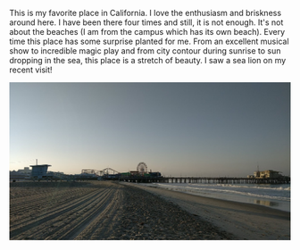 This is my favorite place in California. I love the enthusiasm and briskness around here. I have been there four times and still, it is not enough. It's not about the beaches (I am from the campus which has its own beach). Every time this place has some surprise planted for me. From an excellent musical show to incredible magic play and from city contour during sunrise to sun dropping in the sea, this place is a stretch of beauty. I saw a sea lion on my recent visit!

<img src="santa.jpg" alt="santa monica">
